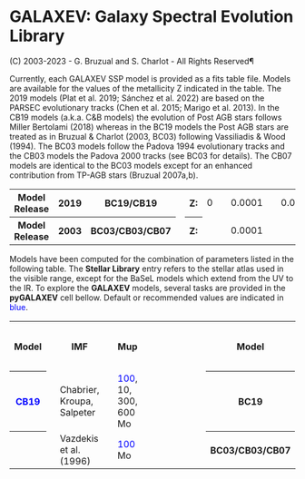 # GALAXEV: Galaxy Spectral Evolution Library

(C) 2003-2023 - G. Bruzual and S. Charlot - All Rights Reserved¶

Currently, each GALAXEV SSP model is provided as a fits table file. Models are available for the values of the metallicity Z indicated in the table. The 2019 models (Plat et al. 2019; Sánchez et al. 2022) are based on the PARSEC evolutionary tracks (Chen et al. 2015; Marigo et al. 2013). In the CB19 models (a.k.a. C&B models) the evolution of Post AGB stars follows Miller Bertolami (2018) whereas in the BC19 models the Post AGB stars are treated as in Bruzual & Charlot (2003, BC03) following Vassiliadis & Wood (1994). The BC03 models follow the Padova 1994 evolutionary tracks and the CB03 models the Padova 2000 tracks (see BC03 for details). The CB07 models are identical to the BC03 models except for an enhanced contribution from TP-AGB stars (Bruzual 2007a,b).
<table>
<tr>
  <th>Model Release
  <th>2019
  <th>BC19/CB19
  <td>
  <th>Z:
  <td>0
  <td>
  <td>0.0001
  <td>
  <td>0.0002
  <td>
  <td>0.0005
  <th>
  <td>0.001
  <td>
  <td>0.002
  <td>
  <td>0.004
  <td>
  <td>0.006      
  <td>
  <td>0.008
  <td>
  <td>0.010
  <td>
  <td>0.014
  <td>
  <td>0.017
  <th>
  <td>0.02
  <td>
  <td>0.03
  <td>
  <td>0.04
  <td>
  <td>0.06
</tr>
<tr>
  <th>Model Release
  <th>2003
  <th>BC03/CB03/CB07
  <td>
  <th>Z:
  <td>
  <td>
  <td>0.0001
  <td>
  <td>
  <td>
  <td>0.0004
  <th>
  <td>0.001
  <td>
  <td>
  <td>
  <td>0.004
  <td>
  <td>     
  <td>
  <td>0.008
  <td>
  <td>
  <td>
  <td>
  <td>
  <td>
  <th>
  <td>0.02
  <td>
  <td>0.03
  <td>
  <td>0.05
  <td>
  <td>     
</tr>
</table>
Models have been computed for the combination of parameters listed in the following table. The <b>Stellar Library</b> entry refers to the stellar atlas used in the visible range, except for the BaSeL models which extend from the UV to the IR. To explore the <b>GALAXEV</b> models, several tasks are provided in the <b>pyGALAXEV</b> cell bellow. Default or recommended values are indicated in <span style="color:blue">blue</span>.
<table>
<tr>
  <th>Model
  <td>
  <th>IMF
  <td>
  <th>Mup
  <td>
  <td>
  <td>
  <td>
  <td>
  <td>
  <td>
  <th>Model
  <td>
  <th>IMF
  <td>
  <th>Mup
  <td>
  <td>
  <td>
  <td>
  <td>
  <th>Stellar Libraries (all models)
<tr>
  <th><span style="color:blue">CB19</span>
  <td>
  <td>Chabrier, Kroupa, Salpeter
  <td>
  <td><span style="color:blue">100</span>, 10, 300, 600 Mo
  <td>
  <td>
  <td>
  <td>
  <td>
  <td>
  <td>
  <th>BC19
  <td>
  <td>Chabrier
  <td>
  <td><span style="color:blue">100</span> Mo
  <td>
  <td>
  <td>
  <td>
  <td>
  <td><span style="color:blue">Miles</span>, Miles+, IndoUS, Stelib, BaSel
<tr>
  <th>
  <td>
  <td>Vazdekis et al. (1996)
  <td>
  <td><span style="color:blue">100</span> Mo
  <td>
  <td>
  <td>
  <td>
  <td>
  <td>
  <td>
  <th>BC03/CB03/CB07
  <td>
  <td>Chabrier, Kroupa, Salpeter
  <td>
  <td><span style="color:blue">100</span> Mo
  <td>
  <td>
<tr>
</table>
